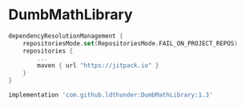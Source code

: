 # DumbMathLibrary
```kotlin
dependencyResolutionManagement {
    repositoriesMode.set(RepositoriesMode.FAIL_ON_PROJECT_REPOS)
    repositories {
        ...
        maven { url "https://jitpack.io" }
    }
}
```
```groovy
implementation 'com.github.ldthunder:DumbMathLibrary:1.3'
```
